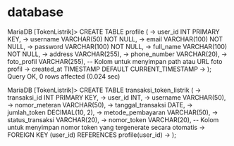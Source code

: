 # database
MariaDB [TokenListrik]> CREATE TABLE profile (
    ->     user_id INT PRIMARY KEY,
    ->     username VARCHAR(50) NOT NULL,
    ->     email VARCHAR(100) NOT NULL,
    ->     password VARCHAR(100) NOT NULL,
    ->     full_name VARCHAR(100) NOT NULL,
    ->     address VARCHAR(255),
    ->     phone_number VARCHAR(20),
    ->     foto_profil VARCHAR(255), -- Kolom untuk menyimpan path atau URL foto profil
    ->     created_at TIMESTAMP DEFAULT CURRENT_TIMESTAMP
    -> );
Query OK, 0 rows affected (0.024 sec)

MariaDB [TokenListrik]> CREATE TABLE transaksi_token_listrik (
    ->     transaksi_id INT PRIMARY KEY,
    ->     user_id INT,
    ->     username VARCHAR(50),
    ->     nomor_meteran VARCHAR(50),
    ->     tanggal_transaksi DATE,
    ->     jumlah_token DECIMAL(10, 2),
    ->     metode_pembayaran VARCHAR(50),
    ->     status_transaksi VARCHAR(20),
    ->     nomor_token VARCHAR(20), -- Kolom untuk menyimpan nomor token yang tergenerate secara otomatis
    ->     FOREIGN KEY (user_id) REFERENCES profile(user_id)
    -> );